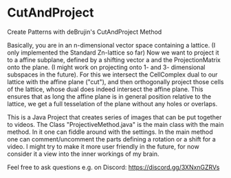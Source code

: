 # CutAndProject
Create Patterns with deBrujin's CutAndProject Method

Basically, you are in an n-dimensional vector space containing a lattice. (I only implemented the Standard Zn-lattice so far)
Now we want to project it to a affine subplane, defined by a shifting vector a and the ProjectionMatrix onto the plane.
(I might work on projecting onto 1- and 3- dimensional subspaces in the future).
For this we intersect the CellComplex dual to our lattice with the affine plane ("cut"),
and then orthogonally project those cells of the lattice, whose dual does indeed intersect the affine plane.
This ensures that as long the affine plane is in general position relative to the lattice,
we get a full tesselation of the plane without any holes or overlaps.

This is a Java Project that creates series of images that can be put together to videos.
The Class "ProjectiveMethod.java" is the main class with the main method. In it one can fiddle around with the settings.
In the main method one can comment/uncomment the parts defining a rotation or a shift for a video.
I might try to make it more user friendly in the future, for now consider it a view into the inner workings of my brain.

Feel free to ask questions e.g. on Discord: https://discord.gg/3XNxnGZRVs
